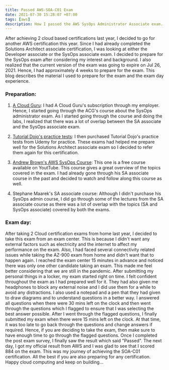 ```yaml
---
title: Passed AWS-SOA-C01 Exam
date: 2021-07-30 15:28:07 +07:00
tags: [aws]
description: How I passed the AWS SysOps Administrator Associate exam...
---
```


After achieving 2 cloud based certifications last year, I decided to go for another AWS certification this year. Since I had already completed the Solutions Architect associate certification, I was looking at either the Developer associate or the SysOps associate exam. 
I decided to prepare for the SysOps exam after considering my interest and background. I also realized that the current version of the exam was going to expire on Jul 26, 2021. Hence, I had approximately 4 weeks to prepare for the exam. 
This blog describes the material I used to prepare for the exam and the exam day experience.

### Preparation:

1. [A Cloud Guru](https://acloudguru.com/course/aws-certified-sysops-administrator-associate): 
   I had A Cloud Guru's subscription through my employer. Hence, I started going through the ACG's course about the SysOps administrator exam. 
	 As I started going through the course and doing the labs, I realized that there was a lot of overlap between the SA associate and the SysOps associate exam. 

2. [Tutorial Dojo's practice tests](https://tutorialsdojo.com/courses/aws-certified-sysops-administrator-associate-practice-exams/): 
   I then purchased Tutorial Dojo's practice tests from Udemy for practice. These exams had helped me prepare well for the Solutions Architect associate exam so I decided to refer them again for this certification.

3. [Andrew Brown's AWS SysOps Course](https://www.freecodecamp.org/news/aws-sysops-adminstrator-associate-certification-exam-course/): 
   This one is a free course available on YoutTube. This course gives a great overview of the topics covered in the exam. I had already gone through his SA associate course in the past and decided to watch and follow along this course as well.

4. Stephane Maarek's SA associate course:
   Although I didn't purchase his SysOps admin course, I did go through some of the lectures from the SA associate course as there was a lot of overlap with the topics (SA and SysOps associate) covered by both the exams.

### Exam day:

After taking 2 Cloud certification exams from home last year, I decided to take this exam from an exam center. 
This is because I didn't want any external factors such as electricity and the internet to affect my performance on the exam. Also, I had faced several connectivity related issues while taking the AZ-900 exam from home and didn't want that to happen again. 
I reached the exam center 15 minutes in advance and noticed there was only one other candidate taking an exam. This made me feel better considering that we are still in the pandemic. After submitting my personal things in a locker, my exam started right on time. 
I felt confident throughout the exam as I had prepared well for it. They had also given me headphones to block any external noise and I did use them for a while to avoid any distractions. I also used a notepad and a pen that they had given to draw diagrams and to understand questions in a better way. 
I answered all questions when there were 30 mins left on the clock and then went through the questions which I flagged to ensure that I was selecting the best answer possible. After I went through the flagged questions, I finally submitted my exam when there were 15 mins left on the clock. 
At that time, it was too late to go back through the questions and change answers if required. Hence, if you are deciding to take the exam, then make sure to have enough time to go through the flagged questions.  Once I completed the post exam survey, I finally saw the result which said "Passed". 
The next day, I got my official result from AWS and I was glad to see that I scored 884 on the exam. This was my journey of achieving the SOA-C01 certification. All the best if you are also preparing for any certification. Happy cloud computing and keep on building... 
